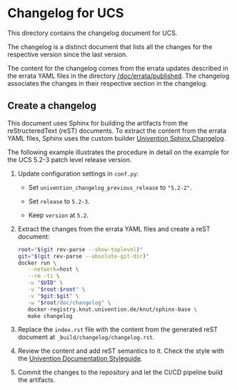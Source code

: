 <!--
SPDX-FileCopyrightText: 2021-2023 Univention GmbH

SPDX-License-Identifier: AGPL-3.0-only
-->

# Changelog for UCS

This directory contains the changelog document for UCS.

The changelog is a distinct document that lists all the changes for the
respective version since the last version.

The content for the changelog comes from the errata updates described in the
errata YAML files in the directory
[/doc/errata/published](../errata/published). The changelog associates the
changes in their respective section in the changelog.

## Create a changelog

This document uses Sphinx for building the artifacts from the reStructeredText
(reST) documents. To extract the content from the errata YAML files, Sphinx
uses the custom builder [Univention Sphinx
Changelog](https://git.knut.univention.de/univention/documentation/univention_sphinx_changelog).

The following example illustrates the procedure in detail on the example for
the UCS 5.2-3 patch level release version.

1. Update configuration settings in `conf.py`:

   * Set `univention_changelog_previous_release` to `"5.2-2"`.

   * Set `release` to `5.2-3`.

   * Keep `version` at `5.2`.

1. Extract the changes from the errata YAML files and create a reST document:
   ```sh
   root="$(git rev-parse --show-toplevel)"
   git="$(git rev-parse --absolute-git-dir)"
   docker run \
      --network=host \
      --rm -ti \
      -u "$UID" \
      -v "$root:$root" \
      -v "$git:$git" \
      -w "$root/doc/changelog" \
      docker-registry.knut.univention.de/knut/sphinx-base \
      make changelog
   ```

1. Replace the `index.rst` file with the content from the generated reST
   document at `_build/changelog/changelog.rst`.

1. Review the content and add reST semantics to it. Check the style with the
   [Univention Documentation
   Styleguide](https://univention.gitpages.knut.univention.de/documentation/styleguide/).

1. Commit the changes to the repository and let the CI/CD pipeline build the
   artifacts.
